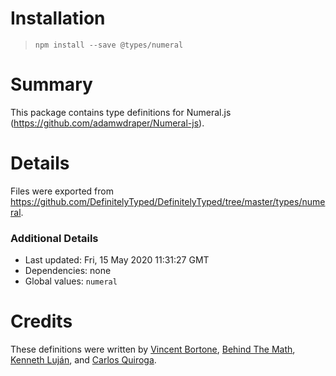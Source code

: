 # Installation
> `npm install --save @types/numeral`

# Summary
This package contains type definitions for Numeral.js (https://github.com/adamwdraper/Numeral-js).

# Details
Files were exported from https://github.com/DefinitelyTyped/DefinitelyTyped/tree/master/types/numeral.

### Additional Details
 * Last updated: Fri, 15 May 2020 11:31:27 GMT
 * Dependencies: none
 * Global values: `numeral`

# Credits
These definitions were written by [Vincent Bortone](https://github.com/vbortone), [Behind The Math](https://github.com/BehindTheMath), [Kenneth Luján](https://github.com/klujanrosas), and [Carlos Quiroga](https://github.com/KarlosQ).
